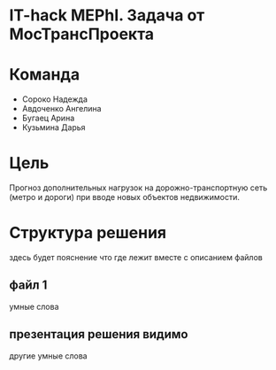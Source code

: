 # IT-hack MEPhI. Задача от МосТрансПроекта

# Команда
- Сороко Надежда
- Авдоченко Ангелина
- Бугаец Арина
- Кузьмина Дарья

# Цель
Прогноз дополнительных нагрузок на дорожно-транспортную сеть (метро и дороги) при вводе новых объектов недвижимости. 

# Структура решения
здесь будет пояснение что где лежит вместе с описанием файлов
## файл 1
умные слова
## презентация решения видимо
другие умные слова
